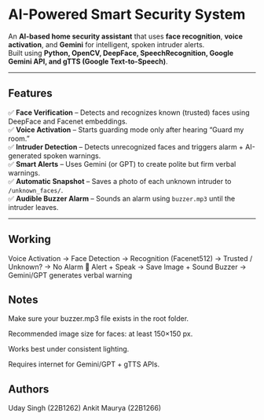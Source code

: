 # AI-Powered Smart Security System

An **AI-based home security assistant** that uses **face recognition**, **voice activation**, and **Gemini** for intelligent, spoken intruder alerts.  
Built using **Python, OpenCV, DeepFace, SpeechRecognition, Google Gemini API, and gTTS (Google Text-to-Speech)**.

---

## Features

✅ **Face Verification** – Detects and recognizes known (trusted) faces using DeepFace and Facenet embeddings.  
✅ **Voice Activation** – Starts guarding mode only after hearing “Guard my room.”  
✅ **Intruder Detection** – Detects unrecognized faces and triggers alarm + AI-generated spoken warnings.  
✅ **Smart Alerts** – Uses Gemini (or GPT) to create polite but firm verbal warnings.  
✅ **Automatic Snapshot** – Saves a photo of each unknown intruder to `/unknown_faces/`.  
✅ **Audible Buzzer Alarm** – Sounds an alarm using `buzzer.mp3` until the intruder leaves.

---

## Working
Voice Activation → Face Detection → Recognition (Facenet512)
→
Trusted / Unknown?
→
No Alarm 🚨 Alert + Speak
→
Save Image + Sound Buzzer
→
Gemini/GPT generates verbal warning

## Notes

Make sure your buzzer.mp3 file exists in the root folder.

Recommended image size for faces: at least 150×150 px.

Works best under consistent lighting.

Requires internet for Gemini/GPT + gTTS APIs.

## Authors
Uday Singh (22B1262)
Ankit Maurya (22B1266)

